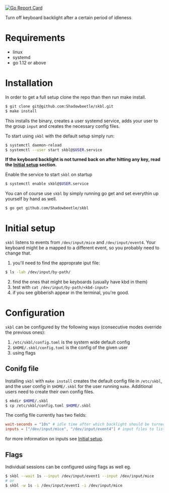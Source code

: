 [![Go Report Card](https://goreportcard.com/badge/github.com/Shadowbeetle/skbl)](https://goreportcard.com/report/github.com/Shadowbeetle/skbl)

Turn off keyboard backlight after a certain period of idleness

# Requirements

- linux
- systemd
- go 1.12 or above

# Installation

In order to get a full setup clone the repo than then run make install.

```sh
$ git clone git@github.com:Shadowbeetle/skbl.git
$ make install
```

This installs the binary, creates a user systemd service, adds your user to the group `input` and creates the necessary config files.

To start using `skbl` with the default setup simply run:

```sh
$ systemctl daemon-reload
$ systemctl --user start skbl@$USER.service
```

**If the keyboard backlight is not turned back on after hitting any key, read the [Initial setup](#initial-setup) section.**

Enable the service to start `skbl` on startup

```sh
$ systemctl enable skbl@$USER.service
```

You can of course use `skbl` by simply running go get and set everythin up yourself by hand as well.

```sh
$ go get github.com/Shadowbeetle/skbl
```

# Initial setup

`skbl` listens to events from `/dev/input/mice` and `/dev/input/event4`. Your keyboard might be a mapped to a different event, so you probably need to change that.

1. you'll need to find the approprate iput file:

```sh
$ ls -lah /dev/input/by-path/
```

2. find the ones that might be keyboards (usually have kbd in them)
3. test with `cat /dev/input/by-path/<kbd-input>`
4. if you see gibberish appear in the terminal, you're good.

# Configuration

`skbl` can be configured by the following ways (consecutive modes override the previous ones):

1. `/etc/skbl/config.toml` is the system wide default config
2. `$HOME/.skbl/config.toml` is the config of the given user 
3. using flags

## Conifg file

Installing `skbl` with `make install` creates the default config file in `/etc/skbl`, and the user config in `$HOME/.skbl` for the user running `make`. Additional users need to create their own config files.

```sh
$ mkdir $HOME/.skbl
$ cp /etc/skbl/config.toml $HOME/.skbl
```

The config file currently has two fields: 

```toml
wait-seconds = "10s" # idle time after which backlight should be turned off
inputs = ["/dev/input/mice", "/dev/input/event4"] # input files to listen to
```

for more information on inputs see [Initial setup](#initial-setup).

## Flags

Individual sessions can be configured using flags as well eg.

```sh
$ skbl --wait 1s --input /dev/input/event1 --input /dev/input/mice
# or
$ skbl -w 1s -i /dev/input/event1 -i /dev/input/mice
```

